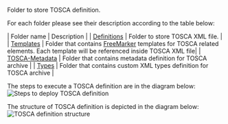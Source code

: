 Folder to store TOSCA definition.

For each folder please see their description according to the table below:

| Folder name | Description |
| [Definitions](https://github.com/CloudOpting/pilots/tree/master/template/Definitions "Definitions") | Folder to store TOSCA XML file. |
| [Templates](https://github.com/CloudOpting/pilots/tree/master/template/Templates "Templates") | Folder that contains [FreeMarker](http://freemarker.org/) templates for TOSCA related elements. Each template will be referenced inside TOSCA XML file|
| [TOSCA-Metadata](https://github.com/CloudOpting/pilots/tree/master/template/TOSCA-Metadata "TOSCA-Metadata") | Folder that contains metadata definition for TOSCA archive |
| [Types](https://github.com/CloudOpting/pilots/tree/master/template/Types "Types") | Folder that contains custom XML types definition for TOSCA archive |

The steps to execute a TOSCA definition are in the diagram below:
![Steps to deploy TOSCA definition](https://raw.githubusercontent.com/CloudOpting/pilots/master/documentation/TOSCA%20Deployment%20steps.png)

The structure of TOSCA definition is depicted in the diagram below:
![TOSCA definition structure](https://raw.githubusercontent.com/CloudOpting/pilots/master/documentation/TOSCA%20folder%20content.png)

